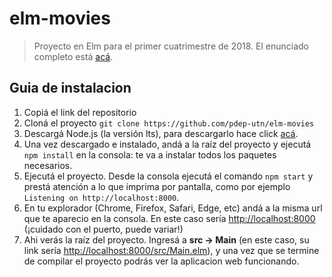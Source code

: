 # elm-movies

> Proyecto en Elm para el primer cuatrimestre de 2018. El enunciado completo está [acá](https://docs.google.com/document/d/1oPOucRupydC1PGbGvJAcxNHsyL_oPS-xOa4isu7pGI8/edit?ts=5b153ec7#).

## Guia de instalacion

1. Copiá el link del repositorio
2. Cloná el proyecto `git clone https://github.com/pdep-utn/elm-movies`
3. Descargá Node.js (la versión lts), para descargarlo hace click [acá](https://nodejs.org/es/).
4. Una vez descargado e instalado, andá a la raíz del proyecto y ejecutá `npm install` en  la consola: te va a instalar todos los paquetes necesarios.
5. Ejecutá el proyecto. Desde la consola ejecutá el comando `npm start` y prestá atención a lo que imprima por pantalla, como por ejemplo `Listening on http://localhost:8000`.
6. En tu explorador (Chrome, Firefox, Safari, Edge, etc) andá a la misma url que te aparecio en la consola. En este caso sería [http://localhost:8000](http://localhost:8000) (¡cuidado con el puerto, puede variar!)
7. Ahi verás la raíz del proyecto. Ingresá a **src -> Main** (en este caso, su link sería [http://localhost:8000/src/Main.elm](http://localhost:8000/src/Main.elm)), y una vez que se termine de compilar el proyecto podrás ver la aplicacion web funcionando.
